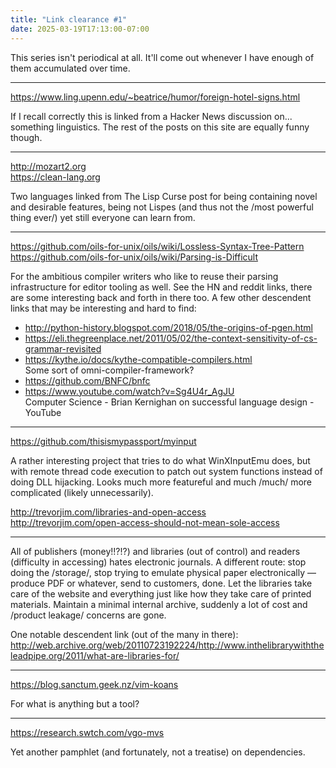 ```yaml
---
title: "Link clearance #1"
date: 2025-03-19T17:13:00-07:00
---
```


This series isn't periodical at all. It'll come out whenever I have enough of them accumulated over time.

---

https://www.ling.upenn.edu/~beatrice/humor/foreign-hotel-signs.html

If I recall correctly this is linked from a Hacker News discussion on... something linguistics. The rest of the posts on this site are equally funny though.

---

http://mozart2.org \
https://clean-lang.org

Two languages linked from The Lisp Curse post for being containing novel and desirable features, being not Lispes (and thus not the /most powerful thing ever/) yet still everyone can learn from.

---

https://github.com/oils-for-unix/oils/wiki/Lossless-Syntax-Tree-Pattern \
https://github.com/oils-for-unix/oils/wiki/Parsing-is-Difficult

For the ambitious compiler writers who like to reuse their parsing infrastructure for editor tooling as well. See the HN and reddit links, there are some interesting back and forth in there too.
A few other descendent links that may be interesting and hard to find:
- http://python-history.blogspot.com/2018/05/the-origins-of-pgen.html
- https://eli.thegreenplace.net/2011/05/02/the-context-sensitivity-of-cs-grammar-revisited
- https://kythe.io/docs/kythe-compatible-compilers.html \
  Some sort of omni-compiler-framework?
- https://github.com/BNFC/bnfc
- https://www.youtube.com/watch?v=Sg4U4r_AgJU \
  Computer Science - Brian Kernighan on successful language design - YouTube

---

https://github.com/thisismypassport/myinput

A rather interesting project that tries to do what WinXInputEmu does, but with remote thread code execution to patch out system functions instead of doing DLL hijacking. Looks much more featureful and much /much/ more complicated (likely unnecessarily).

http://trevorjim.com/libraries-and-open-access \
http://trevorjim.com/open-access-should-not-mean-sole-access

---

All of publishers (money!!?!?) and libraries (out of control) and readers (difficulty in accessing) hates electronic journals. A different route: stop doing the /storage/, stop trying to emulate physical paper electronically — produce PDF or whatever, send to customers, done. Let the libraries take care of the website and everything just like how they take care of printed materials. Maintain a minimal internal archive, suddenly a lot of cost and /product leakage/ concerns are gone.

One notable descendent link (out of the many in there): \
http://web.archive.org/web/20110723192224/http://www.inthelibrarywiththeleadpipe.org/2011/what-are-libraries-for/

---

https://blog.sanctum.geek.nz/vim-koans

For what is anything but a tool?

---

https://research.swtch.com/vgo-mvs

Yet another pamphlet (and fortunately, not a treatise) on dependencies.
